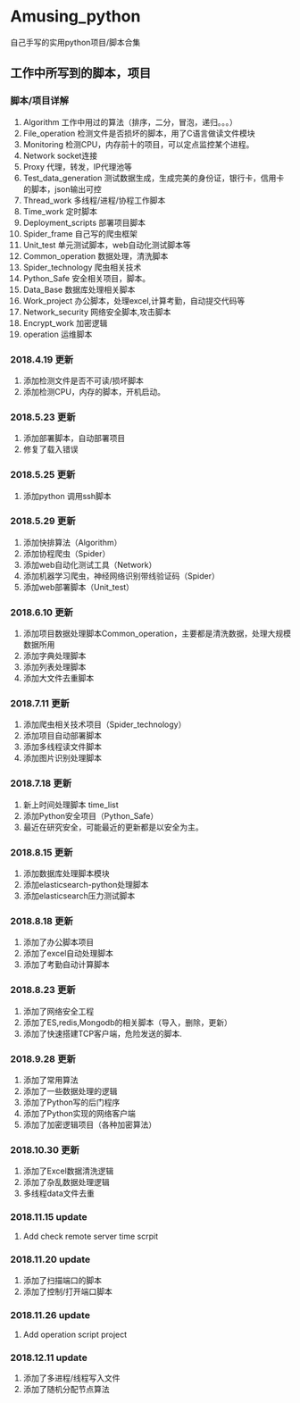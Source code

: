# Amusing_python
自己手写的实用python项目/脚本合集
## 工作中所写到的脚本，项目

### 脚本/项目详解
1. Algorithm 工作中用过的算法（排序，二分，冒泡，递归。。。）
2. File_operation 检测文件是否损坏的脚本，用了C语言做读文件模块
3. Monitoring 检测CPU，内存前十的项目，可以定点监控某个进程。
4. Network socket连接
5. Proxy  代理，转发，IP代理池等
6. Test_data_generation 测试数据生成，生成完美的身份证，银行卡，信用卡的脚本，json输出可控
7. Thread_work 多线程/进程/协程工作脚本
8. Time_work 定时脚本
9. Deployment_scripts 部署项目脚本
10. Spider_frame 自己写的爬虫框架
11. Unit_test 单元测试脚本，web自动化测试脚本等
12. Common_operation 数据处理，清洗脚本
13. Spider_technology 爬虫相关技术
14. Python_Safe 安全相关项目，脚本。
15. Data_Base 数据库处理相关脚本
16. Work_project 办公脚本，处理excel,计算考勤，自动提交代码等
17. Network_security 网络安全脚本,攻击脚本
18. Encrypt_work 加密逻辑
19. operation 运维脚本

### 2018.4.19 更新
1. 添加检测文件是否不可读/损坏脚本
2. 添加检测CPU，内存的脚本，开机启动。

### 2018.5.23 更新
1. 添加部署脚本，自动部署项目
2. 修复了载入错误

### 2018.5.25 更新
1. 添加python 调用ssh脚本

### 2018.5.29 更新
1. 添加快排算法（Algorithm）
2. 添加协程爬虫（Spider）
3. 添加web自动化测试工具（Network）
4. 添加机器学习爬虫，神经网络识别带线验证码（Spider）
5. 添加web部署脚本（Unit_test）


### 2018.6.10 更新
1. 添加项目数据处理脚本Common_operation，主要都是清洗数据，处理大规模数据所用
2. 添加字典处理脚本
3. 添加列表处理脚本
4. 添加大文件去重脚本


### 2018.7.11 更新
1. 添加爬虫相关技术项目（Spider_technology）
2. 添加项目自动部署脚本
3. 添加多线程读文件脚本
4. 添加图片识别处理脚本

### 2018.7.18 更新
1. 新上时间处理脚本 time_list
2. 添加Python安全项目（Python_Safe）
3. 最近在研究安全，可能最近的更新都是以安全为主。


### 2018.8.15 更新
1. 添加数据库处理脚本模块
2. 添加elasticsearch-python处理脚本
3. 添加elasticsearch压力测试脚本

### 2018.8.18 更新
1. 添加了办公脚本项目
2. 添加了excel自动处理脚本
3. 添加了考勤自动计算脚本

### 2018.8.23 更新
1. 添加了网络安全工程
2. 添加了ES,redis,Mongodb的相关脚本（导入，删除，更新）
3. 添加了快速搭建TCP客户端，危险发送的脚本.

### 2018.9.28 更新
1. 添加了常用算法
2. 添加了一些数据处理的逻辑
3. 添加了Python写的后门程序
4. 添加了Python实现的网络客户端
5. 添加了加密逻辑项目（各种加密算法）

### 2018.10.30 更新
1. 添加了Excel数据清洗逻辑
2. 添加了杂乱数据处理逻辑
3. 多线程data文件去重

### 2018.11.15 update
1. Add check remote server time scrpit

### 2018.11.20 update
1. 添加了扫描端口的脚本
2. 添加了控制/打开端口脚本

### 2018.11.26 update
1. Add operation script project

### 2018.12.11 update
1. 添加了多进程/线程写入文件
2. 添加了随机分配节点算法